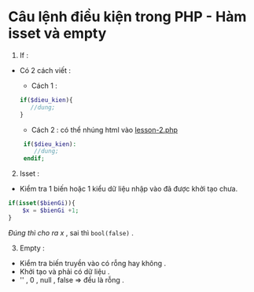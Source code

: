 # Câu lệnh điều kiện trong PHP - Hàm isset và empty

1. If :

- Có 2 cách viết :
     - Cách 1 : 

     ```php
     if($dieu_kien){
        //dung;
     }
     ```

     - Cách 2 : có thể nhúng html vào [lesson-2.php](lesson-2.php)

    ```php
     if($dieu_kien):
        //dung;
     endif;
     ```

2. Isset : 
- Kiểm tra 1 biến hoặc 1 kiểu dữ liệu nhập vào đã được khởi tạo chưa.

```php
if(isset($bienGi)){
    $x = $bienGi +1;
}
```

_Đúng thì cho ra x_ , sai thì ```bool(false)``` .

3. Empty :
- Kiểm tra biến truyền vào có rỗng hay không .
- Khởi tạo và phải có dữ liệu .
- '' , 0 , null , false => đều là rỗng .